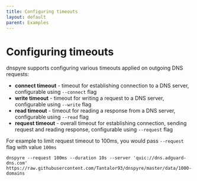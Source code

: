 ```yaml
---
title: Configuring timeouts
layout: default
parent: Examples
---
```


# Configuring timeouts
dnspyre supports configuring various timeouts applied on outgoing DNS requests:
* **connect timeout** - timeout for establishing connection to a DNS server, configurable using `--connect` flag
* **write timeout** - timeout for writing a request to a DNS server, configurable using `--write` flag
* **read timeout** - timeout for reading a response from a DNS server, configurable using `--read` flag
* **request timeout** - overall timeout for establishing connection, sending request and reading response, configurable using `--request` flag

For example to limit request timeout to 100ms, you would pass `--request` flag with value `100ms`
```
dnspyre --request 100ms --duration 10s --server 'quic://dns.adguard-dns.com' https://raw.githubusercontent.com/Tantalor93/dnspyre/master/data/1000-domains
```
